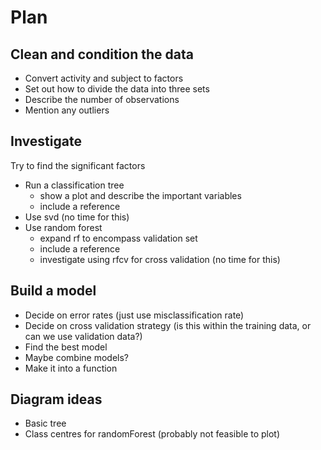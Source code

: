 Plan
====

Clean and condition the data
----------------------------
* Convert activity and subject to factors
* Set out how to divide the data into three sets
* Describe the number of observations
* Mention any outliers


Investigate
-----------

Try to find the significant factors
* Run a classification tree
    * show a plot and describe the important variables
    * include a reference
* Use svd (no time for this)
* Use random forest
    * expand rf to encompass validation set
    * include a reference
    * investigate using rfcv for cross validation (no time for this)

Build a model
-------------

* Decide on error rates (just use misclassification rate)
* Decide on cross validation strategy (is this within the training data, or can we use validation data?)
* Find the best model
* Maybe combine models?
* Make it into a function

Diagram ideas
-------------

* Basic tree
* Class centres for randomForest (probably not feasible to plot)

